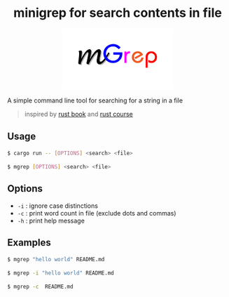 <h1 align=center> minigrep for search contents in file </h1>

<div align=center>
<img height=50% src="assets/minigrep.png" width=50% />
</div>

A simple command line tool for searching for a string in a file

> inspired by [rust book](https://doc.rust-lang.org/book/ch12-00-an-io-project.html)
> and [rust course](https://course.rs/basic-practice/intro.html)

## Usage

```bash
$ cargo run -- [OPTIONS] <search> <file>
```

```bash
$ mgrep [OPTIONS] <search> <file>
```

## Options

- `-i` : ignore case distinctions
- `-c` : print word count in file (exclude dots and commas)
- `-h` : print help message

## Examples

```bash
$ mgrep "hello world" README.md
```

```bash
$ mgrep -i "hello world" README.md
```

```bash
$ mgrep -c  README.md
```
